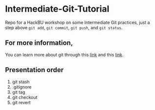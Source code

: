# Intermediate-Git-Tutorial

Repo for a HackBU workshop on some Intermediate Git practices, just a step above `git add`, `git commit`, `git push`, and `git status`.

## For more information,

You can learn more about git through this [link](https://www.atlassian.com/git/tutorials/learn-git-with-bitbucket-cloud) and this [link](https://www.andyjeffries.co.uk/25-tips-for-intermediate-git-users/).

## Presentation order
1. git stash
2. .gitignore
3. git tag
4. git checkout
5. git revert
